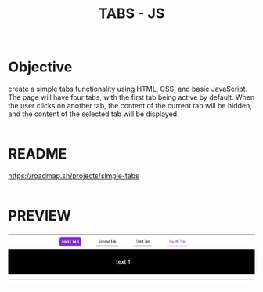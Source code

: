 <div align="center">
  <h1 align="center">
    TABS - JS
  </h1>
</div>
<br>

# Objective
create a simple tabs functionality using HTML, CSS, and basic JavaScript. The page will have four tabs, with the first tab being active by default. When the user clicks on another tab, the content of the current tab will be hidden, and the content of the selected tab will be displayed.
<br>
<br>

# README
https://roadmap.sh/projects/simple-tabs
<br>
<br>

# PREVIEW
<img src="preview.jpg" alt="website preview">
